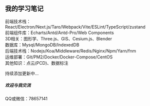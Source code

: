 ## 我的学习笔记
前端技术栈：React/Electron/Next.js/Taro/Webpack/Vite/ESLint/TypeScript/zustand  
前端组件库：Echarts/Antd/Antd-Pro/Web Components  
3D相关：图形学、Three.js、GIS、Cesium.js、Blender  
数据库：Mysql/MongoDB/IndexedDB  
后端技术栈：Nodejs/Koa/Middleware/Redis/Nginx/Npm/Yarn/fnm  
运维部署：Git/PM2/Docker/Docker-Compose/CentOS  
其他知识：点云(PCD)、数据标注


持续添加更新中...

##### 欢迎与我交流
QQ或微信：78657141
